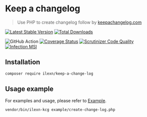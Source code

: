 # Keep a changelog
> Use PHP to create changelog follow by [keepachangelog.com](http://keepachangelog.com/en/1.0.0/#how)

[![Latest Stable Version](https://poser.pugx.org/ilexn/keep-a-change-log/v/stable)](https://packagist.org/packages/ilexn/keep-a-change-log)
[![Total Downloads](https://poser.pugx.org/ilexn/keep-a-change-log/downloads)](https://packagist.org/packages/ilexn/keep-a-change-log)

![GitHub Action](https://github.com/iLexN/keep-a-change-log/workflows/CI%20Check/badge.svg)
[![Coverage Status](https://coveralls.io/repos/github/iLexN/keep-a-change-log/badge.svg?branch=master)](https://coveralls.io/github/iLexN/keep-a-change-log?branch=master)
[![Scrutinizer Code Quality](https://scrutinizer-ci.com/g/iLexN/keep-a-change-log/badges/quality-score.png?b=master)](https://scrutinizer-ci.com/g/iLexN/keep-a-change-log/?branch=master)
[![Infection MSI](https://badge.stryker-mutator.io/github.com/iLexN/keep-a-change-log/master)](https://infection.github.io)

## Installation
```sh
composer require ilexn/keep-a-change-log
```

## Usage example
For examples and usage, please refer to [Example].
```shell
vendor/bin/ilexn-kcg example/create-change-log.php
```

<!-- Markdown link & img dfn's -->
[Example]: https://github.com/iLexN/keep-a-change-log/tree/master/example
[docs]: https://ilexn.github.io/keep-a-change-log/
